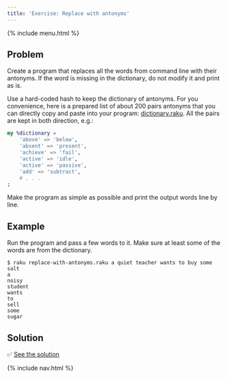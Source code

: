 ```yaml
---
title: 'Exercise: Replace with antonyms'
---
```


{% include menu.html %}

## Problem

Create a program that replaces all the words from command line with their antonyms. If the word is missing in the dictionary, do not modify it and print as is.

Use a hard-coded hash to keep the dictionary of antonyms. For you convenience, here is a prepared list of about 200 pairs antonyms that you can directly copy and paste into your program: [dictionary.raku](https://github.com/ash/raku-course/blob/master/essentials/associatives/exercises/replace-with-antonyms/dictionary.raku). All the pairs are kept in both direction, e.g.:

```raku
my %dictionary =
    'above' => 'below',
    'absent' => 'present',
    'achieve' => 'fail',
    'active' => 'idle',
    'active' => 'passive',
    'add' => 'subtract',
    # . . .
;
```

Make the program as simple as possible and print the output words line by line.

## Example

Run the program and pass a few words to it. Make sure at least some of the words are from the dictionary.

```console
$ raku replace-with-antonyms.raku a quiet teacher wants to buy some salt
a
noisy
student
wants
to
sell
some
sugar
```

## Solution

✅ [See the solution](solution)

{% include nav.html %}
